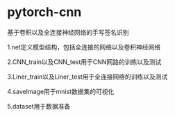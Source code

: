 # pytorch-cnn
基于卷积以及全连接神经网络的手写签名识别


1.net定义模型结构，包括全连接的网络以及卷积神经网络

2.CNN_train以及CNN_test用于CNN网路的训练以及测试


3.Liner_train以及Liner_test用于全连接网络的训练以及测试

4.saveImage用于mnist数据集的可视化

5.dataset用于数据准备
